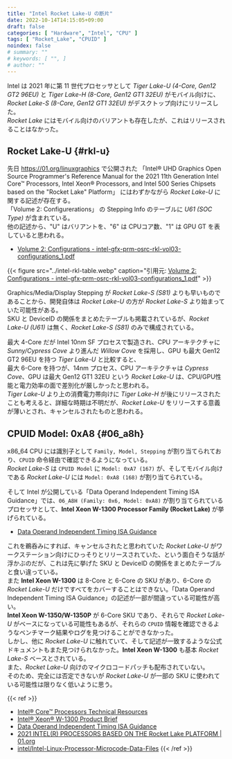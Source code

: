 ```yaml
---
title: "Intel Rocket Lake-U の断片"
date: 2022-10-14T14:15:05+09:00
draft: false
categories: [ "Hardware", "Intel", "CPU" ]
tags: [ "Rocket_Lake", "CPUID" ]
noindex: false
# summary: ""
# keywords: [ "", ]
# author: ""
---
```


Intel は 2021 年に第 11 世代プロセッサとして *Tiger Lake-U (4-Core, Gen12 GT2 96EU)* と *Tiger Lake-H (8-Core, Gen12 GT1 32EU)* がモバイル向けに、*Rocket Lake-S (8-Core, Gen12 GT1 32EU)* がデスクトップ向けにリリースした。  
*Rocket Lake* にはモバイル向けのバリアントも存在したが、これはリリースされることはなかった。  

## Rocket Lake-U {#rkl-u}
先日 <https://01.org/linuxgraphics> で公開された 「Intel® UHD Graphics Open Source Programmer's Reference Manual for the 2021 11th Generation Intel Core™ Processors, Intel Xeon® Processors, and Intel 500 Series Chipsets based on the "Rocket Lake" Platform」 にはわずかながら *Rocket Lake-U* に関する記述が存在する。  
「Volume 2: Configurerations」 の Stepping Info のテーブルに *U61 (SOC Type)* が含まれている。  
他の記述から、"U" はバリアントを、"6" は CPUコア数、"1" は GPU GT を表していると思われる。  

 * [Volume 2: Configurations - intel-gfx-prm-osrc-rkl-vol03-configurations_1.pdf](https://01.org/sites/default/files/documentation/intel-gfx-prm-osrc-rkl-vol03-configurations_1.pdf)

{{< figure src="../intel-rkl-table.webp" caption="引用元: [Volume 2: Configurations - intel-gfx-prm-osrc-rkl-vol03-configurations_1.pdf](https://01.org/sites/default/files/documentation/intel-gfx-prm-osrc-rkl-vol03-configurations_1.pdf)" >}}

Graphics/Media/Display Stepping が *Rocket Lake-S (S81)* よりも早いものであることから、開発自体は *Rocket Lake-U* の方が *Rocket Lake-S* より始まっていた可能性がある。  
SKU と DeviceID の関係をまとめたテーブルも掲載されているが、*Rocket Lake-U (U61)* は無く、*Rocket Lake-S (S81)* のみで構成されている。  

最大 4-Core だが Intel 10nm SF プロセスで製造され、CPU アーキテクチャに *Sunny/Cypress Cove* より進んだ *Willow Cove* を採用し、GPU も最大 Gen12 GT2 96EU を持つ *Tiger Lake-U* と比較すると、  
最大 6-Core を持つが、14nm プロセス、CPU アーキテクチャは *Cypress Cove*、GPU は最大 Gen12 GT1 32EU という *Rocket Lake-U* は、CPU/GPU性能と電力効率の面で差別化が厳しかったと思われる。  
*Tiger Lake-U* より上の消費電力帯向けに *Tiger Lake-H* が後にリリースされたことも考えると、詳細な時期は不明だが、*Rocket Lake-U* をリリースする意義が薄いとされ、キャンセルされたものと思われる。  

## CPUID Model: 0xA8 {#06_a8h}
x86_64 CPU には識別子として `Family, Model, Stepping` が割り当てられており、`CPUID` 命令経由で確認できるようになっている。  
*Rocket Lake-S* は `CPUID Model` に `Model: 0xA7 (167)` が、そしてモバイル向けである *Rocket Lake-U* には `Model: 0xA8 (168)` が割り当てられている。  

そして Intel が公開している「Data Operand Independent Timing ISA Guidance」では、`06_A8H (Family: 0x6, Model: 0xA8)` が割り当てられているプロセッサとして、**Intel Xeon W-1300 Processor Family (Rocket Lake)** が挙げられている。  

 * [Data Operand Independent Timing ISA Guidance](https://www.intel.com/content/www/us/en/developer/articles/technical/software-security-guidance/best-practices/data-operand-independent-timing-isa-guidance.html#inpage-nav-5)

これを鵜呑みにすれば、キャンセルされたと思われていた *Rocket Lake-U* がワークステーション向けにひっそりとリリースされていた、という面白そうな話が浮かぶのだが、これは先に挙げた SKU と DeviceID の関係をまとめたテーブルと食い違っている。  
また **Intel Xeon W-1300** は 8-Core と 6-Core の SKU があり、6-Core の *Rocket Lake-U* だけですべてをカバーすることはできない。「Data Operand Independent Timing ISA Guidance」の記述が一部が間違っている可能性が高い。  
**Intel Xeon W-1350/W-1350P** が 6-Core SKU であり、それらで *Rocket Lake-U* がベースになっている可能性もあるが、それらの `CPUID` 情報を確認できるようなベンチマーク結果やログを見つけることができなかった。  
しかし、他に *Rocket Lake-U* に触れていて、そして記述が一致するような公式ドキュメントもまた見つけられなかった。**Intel Xeon W-1300** も基本 *Rocket Lake-S* ベースとされている。  
また、*Rocket Lake-U* 向けのマイクロコードパッチも配布されていない。  
そのため、完全には否定できないが *Rocket Lake-U* が一部の SKU に使われている可能性は限りなく低いように思う。  

{{< ref >}}
 * [Intel® Core™ Processors Technical Resources](https://www.intel.co.jp/content/www/jp/ja/products/docs/processors/core/core-technical-resources.html)
 * [Intel® Xeon® W-1300 Product Brief](https://www.intel.com/content/www/us/en/products/docs/processors/xeon/xeon-w-1300-processors-brief.html)
 * [Data Operand Independent Timing ISA Guidance](https://www.intel.com/content/www/us/en/developer/articles/technical/software-security-guidance/best-practices/data-operand-independent-timing-isa-guidance.html)
 * [2021 INTEL(R) PROCESSORS BASED ON THE Rocket Lake PLATFORM | 01.org](https://01.org/node/37341)
 * [intel/Intel-Linux-Processor-Microcode-Data-Files](https://github.com/intel/Intel-Linux-Processor-Microcode-Data-Files)
{{< /ref >}}
